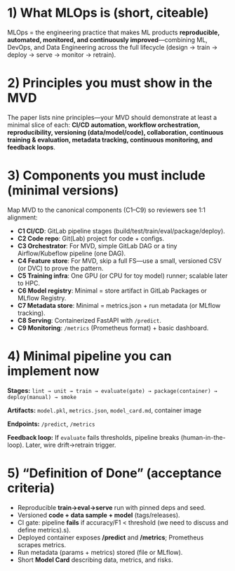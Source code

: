 # 1) What MLOps is (short, citeable)

MLOps = the engineering practice that makes ML products **reproducible, automated, monitored, and continuously improved**—combining ML, DevOps, and Data Engineering across the full lifecycle (design → train → deploy → serve → monitor → retrain).

# 2) Principles you must show in the MVD

The paper lists nine principles—your MVD should demonstrate at least a minimal slice of each: **CI/CD automation, workflow orchestration, reproducibility, versioning (data/model/code), collaboration, continuous training & evaluation, metadata tracking, continuous monitoring, and feedback loops**.

# 3) Components you must include (minimal versions)

Map MVD to the canonical components (C1–C9) so reviewers see 1:1 alignment:

- **C1 CI/CD**: GitLab pipeline stages (build/test/train/eval/package/deploy).
- **C2 Code repo**: Git(Lab) project for code + configs.
- **C3 Orchestrator**: For MVD, simple GitLab DAG or a tiny Airflow/Kubeflow pipeline (one DAG).
- **C4 Feature store**: For MVD, skip a full FS—use a small, versioned CSV (or DVC) to prove the pattern.
- **C5 Training infra**: One GPU (or CPU for toy model) runner; scalable later to HPC.
- **C6 Model registry**: Minimal = store artifact in GitLab Packages or MLflow Registry.
- **C7 Metadata store**: Minimal = metrics.json + run metadata (or MLflow tracking).
- **C8 Serving**: Containerized FastAPI with `/predict`.
- **C9 Monitoring**: `/metrics` (Prometheus format) + basic dashboard.

# 4) Minimal pipeline you can implement now

**Stages:** `lint → unit → train → evaluate(gate) → package(container) → deploy(manual) → smoke`

**Artifacts:** `model.pkl`, `metrics.json`, `model_card.md`, container image

**Endpoints:** `/predict`, `/metrics`

**Feedback loop:** If `evaluate` fails thresholds, pipeline breaks (human-in-the-loop). Later, wire drift→retrain trigger.

# 5) “Definition of Done” (acceptance criteria)

- Reproducible **train→eval→serve** run with pinned deps and seed.
- Versioned **code + data sample + model** (tags/releases).
- CI gate: pipeline **fails** if accuracy/F1 < threshold (we need to discuss and define metrics).s).
- Deployed container exposes **/predict** and **/metrics**; Prometheus scrapes metrics.
- Run metadata (params + metrics) stored (file or MLflow).
- Short **Model Card** describing data, metrics, and risks.
